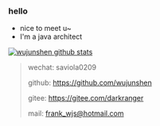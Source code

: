 ### hello

- nice to meet u~
- I'm a java architect

[![wujunshen github stats](https://github-readme-stats.vercel.app/api?username=wujunshen)](https://github.com/wujunshen/github-readme-stats)

> wechat: saviola0209
>
> github: https://github.com/wujunshen
>
> gitee: https://gitee.com/darkranger
>
> mail: frank_wjs@hotmail.com
